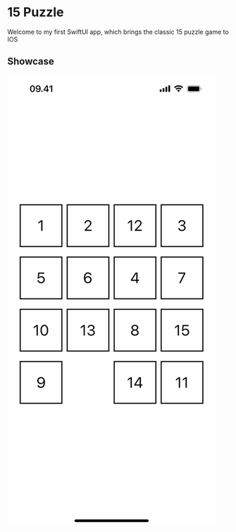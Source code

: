 # 15 Puzzle

Welcome to my first SwiftUI app, which brings the classic 15 puzzle game to IOS

## Showcase
![Gameplay](/img/showcase.gif)
